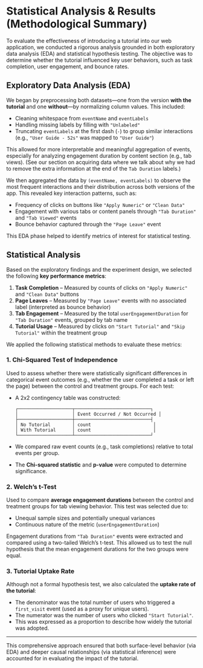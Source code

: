 
# Statistical Analysis & Results (Methodological Summary)

To evaluate the effectiveness of introducing a tutorial into our web application, we conducted a rigorous analysis grounded in both exploratory data analysis (EDA) and statistical hypothesis testing. The objective was to determine whether the tutorial influenced key user behaviors, such as task completion, user engagement, and bounce rates.

## Exploratory Data Analysis (EDA)

We began by preprocessing both datasets—one from the version **with the tutorial** and one **without**—by normalizing column values. This included:

- Cleaning whitespace from `eventName` and `eventLabels`
- Handling missing labels by filling with `"Unlabeled"`
- Truncating `eventLabels` at the first dash (`-`) to group similar interactions (e.g., `"User Guide - 52s"` was mapped to `"User Guide"`)

This allowed for more interpretable and meaningful aggregation of events, especially for analyzing engagement duration by content section (e.g., tab views). (See our section on acquiring data where we talk about why we had to remove the extra information at the end of the `Tab Duration` labels.)

We then aggregated the data by `(eventName, eventLabels)` to observe the most frequent interactions and their distribution across both versions of the app. This revealed key interaction patterns, such as:

- Frequency of clicks on buttons like `"Apply Numeric"` or `"Clean Data"`
- Engagement with various tabs or content panels through `"Tab Duration"` and `"Tab Viewed"` events
- Bounce behavior captured through the `"Page Leave"` event

This EDA phase helped to identify metrics of interest for statistical testing.

## Statistical Analysis

Based on the exploratory findings and the experiment design, we selected the following **key performance metrics**:

1. **Task Completion** – Measured by counts of clicks on `"Apply Numeric"` and `"Clean Data"` buttons  
2. **Page Leaves** – Measured by `"Page Leave"` events with no associated label (interpreted as bounce behavior)  
3. **Tab Engagement** – Measured by the total `userEngagementDuration` for `"Tab Duration"` events, grouped by tab name  
4. **Tutorial Usage** – Measured by clicks on `"Start Tutorial"` and `"Skip Tutorial"` within the treatment group  

We applied the following statistical methods to evaluate these metrics:

### 1. Chi-Squared Test of Independence

Used to assess whether there were statistically significant differences in categorical event outcomes (e.g., whether the user completed a task or left the page) between the control and treatment groups. For each test:

- A 2x2 contingency table was constructed:

  ```
  ┌────────────────────┬────────────────────────────┐
  │                    │ Event Occurred / Not Occurred │
  ├────────────────────┼────────────────────────────┤
  │ No Tutorial        │ count                       │
  │ With Tutorial      │ count                       │
  └────────────────────┴────────────────────────────┘
  ```

- We compared raw event counts (e.g., task completions) relative to total events per group.
- The **Chi-squared statistic** and **p-value** were computed to determine significance.

### 2. Welch’s t-Test

Used to compare **average engagement durations** between the control and treatment groups for tab viewing behavior. This test was selected due to:

- Unequal sample sizes and potentially unequal variances
- Continuous nature of the metric (`userEngagementDuration`)

Engagement durations from `"Tab Duration"` events were extracted and compared using a two-tailed Welch’s t-test. This allowed us to test the null hypothesis that the mean engagement durations for the two groups were equal.

### 3. Tutorial Uptake Rate

Although not a formal hypothesis test, we also calculated the **uptake rate of the tutorial**:

- The denominator was the total number of users who triggered a `first_visit` event (used as a proxy for unique users).
- The numerator was the number of users who clicked `"Start Tutorial"`.
- This was expressed as a proportion to describe how widely the tutorial was adopted.

---

This comprehensive approach ensured that both surface-level behavior (via EDA) and deeper causal relationships (via statistical inference) were accounted for in evaluating the impact of the tutorial.
